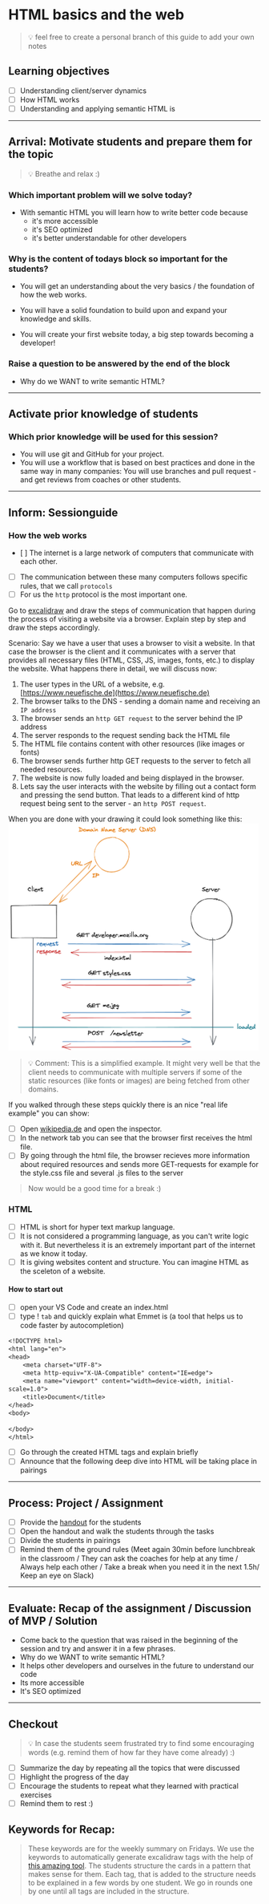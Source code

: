 # HTML basics and the web

> 💡 feel free to create a personal branch of this guide to add your own notes

## Learning objectives

- [ ] Understanding client/server dynamics
- [ ] How HTML works
- [ ] Understanding and applying semantic HTML is

---

## Arrival: Motivate students and prepare them for the topic

> 💡 Breathe and relax :)

### Which important problem will we solve today?

- With semantic HTML you will learn how to write better code because
  - it's more accessible
  - it's SEO optimized
  - it's better understandable for other developers

### Why is the content of todays block so important for the students?

- You will get an understanding about the very basics / the foundation of how the web works.
- You will have a solid foundation to build upon and expand your knowledge and skills.

- You will create your first website today, a big step towards becoming a developer!

### Raise a question to be answered by the end of the block

- Why do we WANT to write semantic HTML?

---

## Activate prior knowledge of students

### Which prior knowledge will be used for this session?

- You will use git and GitHub for your project.
- You will use a workflow that is based on best practices and done in the same way in many
  companies: You will use branches and pull request - and get reviews from coaches or other
  students.

---

## Inform: Sessionguide

### How the web works

- [ ] The internet is a large network of computers that communicate with each other.
- [ ] The communication between these many computers follows specific rules, that we call
      `protocols`
- [ ] For us the `http` protocol is the most important one.

Go to [excalidraw](https://excalidraw.com/) and draw the steps of communication that happen during
the process of visiting a website via a browser. Explain step by step and draw the steps
accordingly.

Scenario: Say we have a user that uses a browser to visit a website. In that case the browser is the
client and it communicates with a server that provides all necessary files (HTML, CSS, JS, images,
fonts, etc.) to display the website. What happens there in detail, we will discuss now:

1. The user types in the URL of a website, e.g.
   [https://www.neuefische.de](https://www.neuefische.de)
2. The browser talks to the DNS - sending a domain name and receiving an `IP address`
3. The browser sends an `http GET request` to the server behind the IP address
4. The server responds to the request sending back the HTML file
5. The HTML file contains content with other resources (like images or fonts)
6. The browser sends further http GET requests to the server to fetch all needed resources.
7. The website is now fully loaded and being displayed in the browser.
8. Lets say the user interacts with the website by filling out a contact form and pressing the send
   button. That leads to a different kind of http request being sent to the server - an
   `http POST request`.

When you are done with your drawing it could look something like this:<br>
<img src="./assets/request-response.png" width=500 />

> 💡 Comment: This is a simplified example. It might very well be that the client needs to
> communicate with multiple servers if some of the static resources (like fonts or images) are being
> fetched from other domains.

If you walked through these steps quickly there is an nice "real life example" you can show:

- [ ] Open [wikipedia.de](https://www.wikipedia.de) and open the inspector.
- [ ] In the network tab you can see that the browser first receives the html file.
- [ ] By going through the html file, the browser recieves more information about required resources
      and sends more GET-requests for example for the style.css file and several .js files to the
      server

> Now would be a good time for a break :)

### HTML

- [ ] HTML is short for hyper text markup language.
- [ ] It is not considered a programming language, as you can't write logic with it. But
      nevertheless it is an extremely important part of the internet as we know it today.
- [ ] It is giving websites content and structure. You can imagine HTML as the sceleton of a
      website.

#### How to start out

- [ ] open your VS Code and create an index.html
- [ ] type ! `tab` and quickly explain what Emmet is (a tool that helps us to code faster by
      autocompletion)

```
<!DOCTYPE html>
<html lang="en">
<head>
    <meta charset="UTF-8">
    <meta http-equiv="X-UA-Compatible" content="IE=edge">
    <meta name="viewport" content="width=device-width, initial-scale=1.0">
    <title>Document</title>
</head>
<body>

</body>
</html>
```

- [ ] Go through the created HTML tags and explain briefly
- [ ] Announce that the following deep dive into HTML will be taking place in pairings

---

## Process: Project / Assignment

- [ ] Provide the [handout](html-and-the-web.md) for the students
- [ ] Open the handout and walk the students through the tasks
- [ ] Divide the students in pairings
- [ ] Remind them of the ground rules (Meet again 30min before lunchbreak in the classroom / They
      can ask the coaches for help at any time / Always help each other / Take a break when you need
      it in the next 1.5h/ Keep an eye on Slack)

---

## Evaluate: Recap of the assignment / Discussion of MVP / Solution

- Come back to the question that was raised in the beginning of the session and try and answer it in
  a few phrases.
- Why do we WANT to write semantic HTML?
- It helps other developers and ourselves in the future to understand our code
- Its more accessible
- It's SEO optimized

---

## Checkout

> 💡 In case the students seem frustrated try to find some encouraging words (e.g. remind them of
> how far they have come already) :)

- [ ] Summarize the day by repeating all the topics that were discussed
- [ ] Highlight the progress of the day
- [ ] Encourage the students to repeat what they learned with practical exercises
- [ ] Remind them to rest :)

## Keywords for Recap:

> These keywords are for the weekly summary on Fridays. We use the keywords to automatically
> generate excalidraw tags with the help of
> [this amazing tool](https://github.com/F-Kirchhoff/tag-cloud-generator). The students structure
> the cards in a pattern that makes sense for them. Each tag, that is added to the structure needs
> to be explained in a few words by one student. We go in rounds one by one until all tags are
> included in the structure.
